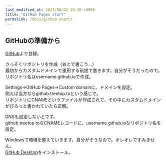 ```yaml
---
last_modified_at: 2017/08/02 18:38 +0900
title: "GitHub Pages start"
permalink: /docs/github-start/
---
```

## GitHubの準備から

[GitHub](https://github.com/)より登録。

さっそくリポジトリを作成（あとで書こう…）  
最初からカスタムドメインで運用する前提で書きます。自分がそうだったので。  
リポジトリ名はusername.github.ioで作成。

Settings→GitHub Pages→Custom domainに、ドメインを設定。  
例えば当方ならgithub.treetop.toという感じで。  
リポジトリにCNAMEというファイルが作成されて、その中にカスタムドメインがぴろっと書かれていたら正解。

DNSも設定しないとです。  
github.treetop.toなCNAMEレコードに、username.github.ioなリポジトリ名を設定。

Windowsで環境を整えていきます。自分がそうなので。オレオレですみません。  
[GitHub Desktop](https://desktop.github.com/)をインストール。

